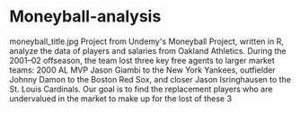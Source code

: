# Moneyball-analysis

moneyball_title.jpg
Project from Undemy's Moneyball Project, written in R, analyze the data of players and salaries from Oakland Athletics. During the 2001–02 offseason, the team lost three key free agents to larger market teams: 2000 AL MVP Jason Giambi to the New York Yankees, outfielder Johnny Damon to the Boston Red Sox, and closer Jason Isringhausen to the St. Louis Cardinals. Our goal is to find the replacement players who are undervalued in the market to make up for the lost of these 3 
